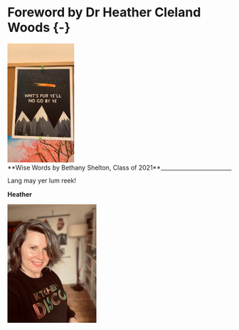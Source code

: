 # Foreword by Dr Heather Cleland Woods {-}

<div align = "left">
<img width = 150px; src="images/Bethany_Shelton 1.PNG"> 
<br>
<span style = "float: left;">**Wise Words by Bethany Shelton, Class of 2021**</span>
</div>

---


Lang may yer lum reek!

**Heather**

<img src="images/kitchen_disco.jpg" style="width: 200px; float: centre;">
